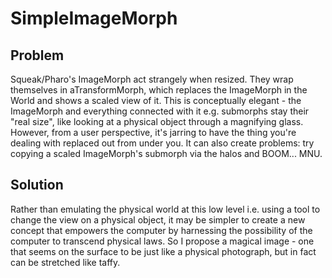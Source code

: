 # SimpleImageMorph

## Problem
Squeak/Pharo's ImageMorph act strangely when resized. They wrap themselves in aTransformMorph, which replaces the ImageMorph in the World and shows a scaled view of it. This is conceptually elegant - the ImageMorph and everything connected with it e.g. submorphs stay their "real size", like looking at a physical object through a magnifying glass. However, from a user perspective, it's jarring to have the thing you're dealing with replaced out from under you. It can also create problems: try copying a scaled ImageMorph's submorph via the halos and BOOM... MNU.

## Solution
Rather than emulating the physical world at this low level i.e. using a tool to change the view on a physical object, it may be simpler to create a new concept that empowers the computer by harnessing the possibility of the computer to transcend physical laws. So I propose a magical image - one that seems on the surface to be just like a physical photograph, but in fact can be stretched like taffy.
